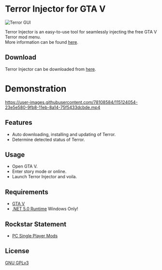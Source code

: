 # Terror Injector for GTA V
![Terror GUI](https://github.com/MoistyMarley/Terror-Injector/blob/main/Terror_GUI.png?raw=true "Terror Injector GUI")

Terror Injector is an easy-to-use tool for seamlessly injecting the free GTA V Terror mod menu.\
More information can be found [here](https://mistermodzz.com/terror/#page-content "Terror").

## Download
Terror Injector can be downloaded from [here](https://github.com/MoistyMarley/Terror-Injector/releases/latest/download/TerrorInjector.exe "TerrorInjector.exe").

# Demonstration
https://user-images.githubusercontent.com/78108584/115124054-23e5e580-9fb8-11eb-8a14-75f5433dcbde.mp4

## Features
- Auto downloading, installing and updating of Terror.
- Determine detected status of Terror.

## Usage
- Open GTA V.
- Enter story mode or online.
- Launch Terror Injector and voila.

## Requirements
- [GTA V](https://www.rockstargames.com/games/V)
- [.NET 5.0 Runtime]( https://dotnet.microsoft.com/download/dotnet/5.0/runtime) Windows Only!

## Rockstar Statement
- [PC Single Player Mods](https://support.rockstargames.com/articles/115009494848/PC-Single-Player-Mods "PC Single Player Mods")

## License
 [GNU GPLv3](Terror%20Injector/LICENSE "GNU General Public License v3.0")
